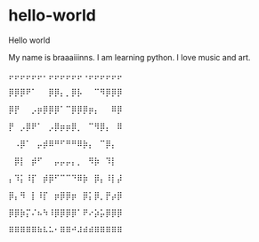 # hello-world
Hello world

My name is braaaiiinns. I am learning python. I love music and art.

⡤⡤⡤⡤⡤⡤⠄⡤⡤⡤⡤⡤⡤⠠⡤⡤⡤⡤⡤⡤

⡿⡿⡿⠟⠁⠀⠀⡿⡿⡄⡀⡿⡧⠀⠀⠉⠻⡿⡿⡿

⡿⡟⠀⠀⡠⡶⡿⡿⡿⠁⠉⡿⡿⡿⡶⡄⠀⠀⠿⡿

⡟⠀⡠⡿⠟⠁⠀⡠⡿⡶⡶⡿⡀⠀⠉⠻⡿⡄⠀⠿

⠀⠠⡿⠁⠀⡤⡾⠿⠛⠋⠛⠛⠿⡷⡄⠀⠉⡿⡄⠀

⠀⡿⡇⠀⡾⠋⠀⠀⡤⡤⡤⡄⡀⠀⠻⡷⠀⠹⡇⠀

⡄⠹⡅⠸⡏⠀⡾⡿⠋⠉⠉⠙⠿⡷⠀⡿⡄⠸⡇⡼

⡿⡄⠻⠀⡇⠸⡏⠀⡶⡿⡿⡶⠀⡿⡅⡿⡀⡟⡴⡿

⡿⡿⡷⡍⠌⠦⠳⠸⡿⡿⡿⡿⠁⠟⠔⡵⡥⡿⡿⡿

⠿⠿⠿⠿⠿⠷⠧⠥⠂⠿⠿⠚⠼⠾⠾⠿⠿⠿⠿⠿
